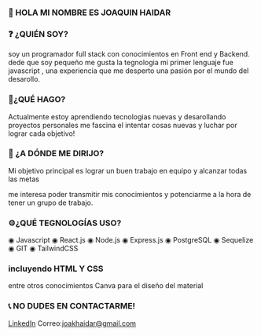 
### 👋 HOLA MI NOMBRE ES JOAQUIN HAIDAR 

### ❓ ¿QUIÉN SOY?

soy un programador full stack con conocimientos en Front end y Backend.
dede que soy pequeño me gusta la tegnologia mi primer lenguaje fue javascript , una 
experiencia que me desperto una pasión por el mundo del desarollo.

### 🚀¿QUÉ HAGO?

Actualmente estoy aprendiendo tecnologias nuevas y desarollando proyectos personales
me fascina el intentar cosas nuevas y luchar por lograr cada objetivo!

### 🎯 ¿A DÓNDE ME DIRIJO?

Mi objetivo principal es lograr un buen trabajo en equipo y alcanzar todas las metas

me interesa poder transmitir mis conocimientos y  potenciarme a la hora de tener un grupo 
de trabajo.

### ⚙️¿QUÉ TEGNOLOGÍAS USO?

◉ Javascript 
◉ React.js 
◉ Node.js
◉ Express.js
◉ PostgreSQL
◉ Sequelize
◉ GIT 
◉ TailwindCSS

### incluyendo HTML Y CSS

entre otros conocimientos Canva para el diseño del material

### 📞 NO DUDES EN CONTACTARME!
[LinkedIn](https://www.linkedin.com/in/joaquin-haidar/)
Correo:joakhaidar@gmail.com
